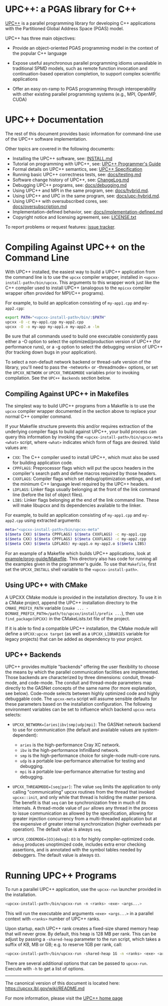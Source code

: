 # UPC\+\+: a PGAS library for C\+\+ #

[UPC++](https://upcxx.lbl.gov) is a parallel programming library for developing
C++ applications with the Partitioned Global Address Space (PGAS) model.

UPC++ has three main objectives:

* Provide an object-oriented PGAS programming model in the context of the
  popular C++ language

* Expose useful asynchronous parallel programming idioms unavailable in
  traditional SPMD models, such as remote function invocation and
  continuation-based operation completion, to support complex scientific
  applications
 
* Offer an easy on-ramp to PGAS programming through interoperability with other
  existing parallel programming systems (e.g., MPI, OpenMP, CUDA)

# UPC++ Documentation

The rest of this document provides basic information for command-line
use of the UPC++ software implementation.

Other topics are covered in the following documents:

* Installing the UPC++ software, see: [INSTALL.md](INSTALL.md)
* Tutorial on programming with UPC++, see: [UPC++ Programmer's Guide](docs/guide.pdf)
* Formal details on UPC++ semantics, see: [UPC++ Specification](docs/spec.pdf)
* Running basic UPC++ correctness tests, see: [docs/testing.md](docs/testing.md)
* Software change history of UPC++, see: [ChangeLog.md](ChangeLog.md)
* Debugging UPC++ programs, see: [docs/debugging.md](docs/debugging.md)
* Using UPC++ and MPI in the same program, see: [docs/hybrid.md](docs/hybrid.md).
* Using UPC++ and UPC in the same program, see: [docs/upc-hybrid.md](docs/upc-hybrid.md).
* Using UPC++ with oversubscribed cores, see: [docs/oversubscription.md](docs/oversubscription.md)
* Implementation-defined behavior, see: [docs/implementation-defined.md](docs/implementation-defined.md) 
* Copyright notice and licensing agreement, see: [LICENSE.txt](LICENSE.txt)

To report problems or request features: [issue tracker](https://upcxx-bugs.lbl.gov).

# Compiling Against UPC\+\+ on the Command Line

With UPC\+\+ installed, the easiest way to build a UPC++ application from the
command line is to use the `upcxx` compiler wrapper, installed in 
`<upcxx-install-path>/bin/upcxx`. This arguments to this wrapper work
just like the C++ compiler used to install UPC++ (analogous to the
`mpicxx` compiler wrapper often provided for MPI/C++ programs).

For example, to build an application consisting of `my-app1.cpp` and
`my-app2.cpp`:

```bash
export PATH="<upcxx-install-path>/bin/:$PATH"
upcxx -O -c my-app1.cpp my-app2.cpp
upcxx -O -o my-app my-app1.o my-app2.o -lm
```

Be sure that all commands used to build one executable consistently pass either
a -O option to select the optimized/production version of UPC++ (for
performance runs), or a -g option to select the debugging version of UPC++
(for tracking down bugs in your application).

To select a non-default network backend or thread-safe version of the library, 
you'll need to pass the -network= or -threadmode= options, or set the
`UPCXX_NETWORK` or `UPCXX_THREADMODE` variables prior to invoking compilation.
See the `UPC++ Backends` section below.

## Compiling Against UPC\+\+ in Makefiles

The simplest way to build UPC++ programs from a Makefile is to use the 
`upcxx` compiler wrapper documented in the section above to replace your
normal C++ compiler command.

If your Makefile structure prevents this and/or requires extraction of the 
underlying compiler flags to build against UPC++, your build process can 
query this information by invoking the
`<upcxx-install-path>/bin/upcxx-meta <what>` script, where `<what>` indicates
which form of flags are desired. Valid values are:

* `CXX`: The C++ compiler used to install UPC++, which must also be used for
  building application code.
* `CPPFLAGS`: Preprocessor flags which will put the upcxx headers in the
  compiler's search path and define macros required by those headers.
* `CXXFLAGS`: Compiler flags which set debug/optimization settings, and
  set the minimum C++ language level required by the UPC++ headers.
* `LDFLAGS`: Linker flags usually belonging at the front of the link command
  line (before the list of object files).
* `LIBS`: Linker flags belonging at the end of the link command line. These
  will make libupcxx and its dependencies available to the linker.

For example, to build an application consisting of `my-app1.cpp` and
`my-app2.cpp` using extracted arguments:

```bash
meta="<upcxx-install-path>/bin/upcxx-meta"
$($meta CXX) $($meta CPPFLAGS) $($meta CXXFLAGS) -c my-app1.cpp
$($meta CXX) $($meta CPPFLAGS) $($meta CXXFLAGS) -c my-app2.cpp
$($meta CXX) $($meta LDFLAGS) my-app1.o my-app2.o $($meta LIBS)
```

For an example of a Makefile which builds UPC++ applications, look at
[example/prog-guide/Makefile](example/prog-guide/Makefile). This directory also
has code for running all the examples given in the programmer's guide. To use
that `Makefile`, first set the `UPCXX_INSTALL` shell variable to the
`<upcxx-install-path>`.

## Using UPC++ with CMake

A UPCXX CMake module is provided in the installation directory. To use it
in a CMake project, append the UPC++ installation directory to the
`CMAKE_PREFIX_PATH` variable 
(`cmake ... -DCMAKE_PREFIX_PATH=/path/to/upcxx/install/prefix ...`), 
then use `find_package(UPCXX)` in the
CMakeLists.txt file of the project.

If it is able to find a compatible UPC++ installation, the CMake module
will define a `UPCXX:upcxx target` (as well as a `UPCXX_LIBRARIES`
variable for legacy projects) that can be added as dependency to
your project.

## UPC\+\+ Backends

UPC\+\+ provides multiple "backends" offering the user flexibility to choose the
means by which the parallel communication facilities are implemented. Those
backends are characterized by three dimensions: conduit, thread-mode, and
code-mode. The conduit and thread-mode parameters map directly to the GASNet
concepts of the same name (for more explanation, see below). Code-mode selects
between highly optimized code and highly debuggable code. The `upcxx-meta`
script will assume sensible defaults for these parameters based on the
installation configuration. The following environment variables can be set to
influence which backend `upcxx-meta` selects:

* `UPCXX_NETWORK=[aries|ibv|smp|udp|mpi]`: The GASNet network backend to use
  for communication (the default and available values are system-dependent):
    * `aries` is the high-performance Cray XC network.
    * `ibv` is the high-performance InfiniBand network.
    * `smp` is the high-performance choice for single-node multi-core runs.
    * `udp` is a portable low-performance alternative for testing and debugging.
    * `mpi` is a portable low-performance alternative for testing and debugging. 

* `UPCXX_THREADMODE=[seq|par]`: The value `seq` limits the application to only
  calling "communicating" upcxx routines from the thread that invoked
  `upcxx::init`, and only while that thread is holding the master persona. The
  benefit is that `seq` can be synchronization free in much of its internals. A
  thread-mode value of `par` allows any thread in the process to issue
  communication as allowed by the specification, allowing for greater injection
  concurrency from a multi-threaded application but at the expensive of greater
  internal synchronization (higher overheads per operation).  The default value
  is always `seq`.
  
* `UPCXX_CODEMODE=[O3|debug]`: `O3` is for highly compiler-optimized
  code. `debug` produces unoptimized code, includes extra error checking
  assertions, and is annotated with the symbol tables needed by debuggers. The
  default value is always `O3`.

# Running UPC\+\+ Programs

To run a parallel UPC\+\+ application, use the `upcxx-run` launcher provided in
the installation.

```bash
<upcxx-install-path>/bin/upcxx-run -n <ranks> <exe> <args...>
```

This will run the executable and arguments `<exe> <args...>` in a parallel
context with `<ranks>` number of UPC\+\+ ranks.

Upon startup, each UPC\+\+ rank creates a fixed-size shared memory heap that will never grow. By
default, this heap is 128 MB per rank. This can be adjust by passing a `-shared-heap` parameter
to the run script, which takes a suffix of KB, MB or GB; e.g. to reserve 1GB per rank, call:

```bash
<upcxx-install-path>/bin/upcxx-run -shared-heap 1G -n <ranks> <exe> <args...>
```

There are several additional options that can be passed to `upcxx-run`. Execute with `-h` to get a
list of options. 

--------------------------------------------------------------------------
The canonical version of this document is located here:
    https://upcxx.lbl.gov/wiki/README.md

For more information, please visit the [UPC++ home page](https://upcxx.lbl.gov)

